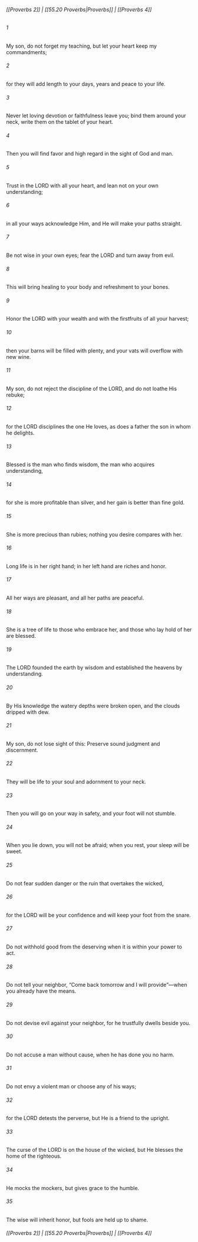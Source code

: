 
###### [[Proverbs 2]] | [[55.20 Proverbs|Proverbs]] | [[Proverbs 4]]

###### 1
My son, do not forget my teaching, but let your heart keep my commandments;
###### 2
for they will add length to your days, years and peace to your life.
###### 3
Never let loving devotion or faithfulness leave you; bind them around your neck, write them on the tablet of your heart.
###### 4
Then you will find favor and high regard in the sight of God and man.
###### 5
Trust in the LORD with all your heart, and lean not on your own understanding;
###### 6
in all your ways acknowledge Him, and He will make your paths straight.
###### 7
Be not wise in your own eyes; fear the LORD and turn away from evil.
###### 8
This will bring healing to your body and refreshment to your bones.
###### 9
Honor the LORD with your wealth and with the firstfruits of all your harvest;
###### 10
then your barns will be filled with plenty, and your vats will overflow with new wine.
###### 11
My son, do not reject the discipline of the LORD, and do not loathe His rebuke;
###### 12
for the LORD disciplines the one He loves, as does a father the son in whom he delights.
###### 13
Blessed is the man who finds wisdom, the man who acquires understanding,
###### 14
for she is more profitable than silver, and her gain is better than fine gold.
###### 15
She is more precious than rubies; nothing you desire compares with her.
###### 16
Long life is in her right hand; in her left hand are riches and honor.
###### 17
All her ways are pleasant, and all her paths are peaceful.
###### 18
She is a tree of life to those who embrace her, and those who lay hold of her are blessed.
###### 19
The LORD founded the earth by wisdom and established the heavens by understanding.
###### 20
By His knowledge the watery depths were broken open, and the clouds dripped with dew.
###### 21
My son, do not lose sight of this: Preserve sound judgment and discernment.
###### 22
They will be life to your soul and adornment to your neck.
###### 23
Then you will go on your way in safety, and your foot will not stumble.
###### 24
When you lie down, you will not be afraid; when you rest, your sleep will be sweet.
###### 25
Do not fear sudden danger or the ruin that overtakes the wicked,
###### 26
for the LORD will be your confidence and will keep your foot from the snare.
###### 27
Do not withhold good from the deserving when it is within your power to act.
###### 28
Do not tell your neighbor, “Come back tomorrow and I will provide”—when you already have the means.
###### 29
Do not devise evil against your neighbor, for he trustfully dwells beside you.
###### 30
Do not accuse a man without cause, when he has done you no harm.
###### 31
Do not envy a violent man or choose any of his ways;
###### 32
for the LORD detests the perverse, but He is a friend to the upright.
###### 33
The curse of the LORD is on the house of the wicked, but He blesses the home of the righteous.
###### 34
He mocks the mockers, but gives grace to the humble.
###### 35
The wise will inherit honor, but fools are held up to shame.

###### [[Proverbs 2]] | [[55.20 Proverbs|Proverbs]] | [[Proverbs 4]]
